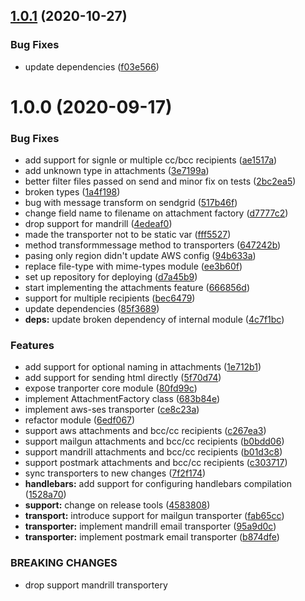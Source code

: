 ## [1.0.1](https://github.com/gkampitakis/email-client/compare/v1.0.0...v1.0.1) (2020-10-27)


### Bug Fixes

* update dependencies ([f03e566](https://github.com/gkampitakis/email-client/commit/f03e566e1d4258c247d01f5f4c1218b8a3130ee8))

# 1.0.0 (2020-09-17)


### Bug Fixes

* add support for signle or multiple cc/bcc recipients ([ae1517a](https://github.com/gkampitakis/email-client/commit/ae1517a74ee6cb314e732ad585a2ca1a340bed3f))
* add unknown type in attachments ([3e7199a](https://github.com/gkampitakis/email-client/commit/3e7199a9f32af5a7cb23dad1f3986e8ae233e6e9))
* better filter files passed on send and minor fix on tests ([2bc2ea5](https://github.com/gkampitakis/email-client/commit/2bc2ea534d6193a2c85479a3614fe69ce5274796))
* broken types ([1a4f198](https://github.com/gkampitakis/email-client/commit/1a4f1987bb3f36179414d952867ebb68fa8c7fcf))
* bug with message transform on sendgrid ([517b46f](https://github.com/gkampitakis/email-client/commit/517b46fd9354f641b8b683413630cce263d9ed04))
* change field name to filename on attachment factory ([d7777c2](https://github.com/gkampitakis/email-client/commit/d7777c2a7587f9d71046ccbf4d4490f840cc0d5e))
* drop support for mandrill ([4edeaf0](https://github.com/gkampitakis/email-client/commit/4edeaf017fe035d6b049a03a774d811f83ed4d30))
* made the transporter not to be static var ([fff5527](https://github.com/gkampitakis/email-client/commit/fff55279c31af44d22084610393b028beb70b9db))
* method transformmessage method to transporters ([647242b](https://github.com/gkampitakis/email-client/commit/647242b3561dc8afd16cad9698abdcc676c83a56))
* pasing only region didn't update AWS config ([94b633a](https://github.com/gkampitakis/email-client/commit/94b633ab424aa5ab0989bb9a279f3b1c27ade54b))
* replace file-type with mime-types module ([ee3b60f](https://github.com/gkampitakis/email-client/commit/ee3b60f1b1231b2975b44f2befc5fc712780c125))
* set up repository for deploying ([d7a45b9](https://github.com/gkampitakis/email-client/commit/d7a45b9d462c11430d002d569b4f53f873ae64ad))
* start implementing the attachments feature ([666856d](https://github.com/gkampitakis/email-client/commit/666856dc02d65a12f5e7a650324077aee2483a2e))
* support for multiple recipients ([bec6479](https://github.com/gkampitakis/email-client/commit/bec6479cd483f62390c0076539d02532e3376aa6))
* update dependencies ([85f3689](https://github.com/gkampitakis/email-client/commit/85f3689fb11e50dd0f5907a432b6cca50290b68e))
* **deps:** update broken dependency of internal module ([4c7f1bc](https://github.com/gkampitakis/email-client/commit/4c7f1bcbb1021ab85c2d8af1596baa01c8881f29))


### Features

* add support for optional naming in attachments ([1e712b1](https://github.com/gkampitakis/email-client/commit/1e712b1c81d078d50780c3000650441314192b40))
* add support for sending html directly ([5f70d74](https://github.com/gkampitakis/email-client/commit/5f70d74fce053c843335d7af6046ad516c8577f8))
* expose tranporter core module ([80fd99c](https://github.com/gkampitakis/email-client/commit/80fd99cb3ffc72c625f29443df8740bfd00ce5b4))
* implement AttachmentFactory class ([683b84e](https://github.com/gkampitakis/email-client/commit/683b84e1dcf23e579747ab8030a9fc0197b08007))
* implement aws-ses transporter ([ce8c23a](https://github.com/gkampitakis/email-client/commit/ce8c23af354d935cd0388001265adfce8781f8a3))
* refactor module ([6edf067](https://github.com/gkampitakis/email-client/commit/6edf06702e27c205f27528316b403bf94354144c))
* support aws attachments and bcc/cc recipients ([c267ea3](https://github.com/gkampitakis/email-client/commit/c267ea319a656c6c658c70d38399fc2b2e9f7e74))
* support mailgun attachments and bcc/cc recipients ([b0bdd06](https://github.com/gkampitakis/email-client/commit/b0bdd062fa9412373d828c1bc8dc1284a0038416))
* support mandrill attachments and bcc/cc recipients ([b01d3c8](https://github.com/gkampitakis/email-client/commit/b01d3c8b061f067849ef1f1e3cc7f8f7249af859))
* support postmark attachments and bcc/cc recipients ([c303717](https://github.com/gkampitakis/email-client/commit/c3037170f6b3cb79ead031b8418352211b3906ce))
* sync transporters to new changes ([7f2f174](https://github.com/gkampitakis/email-client/commit/7f2f1749b83ca7195ee54b6ad46d137eda0586b1))
* **handlebars:** add support for configuring handlebars compilation ([1528a70](https://github.com/gkampitakis/email-client/commit/1528a7052270fe12fcb219d0bbc7812edc581bdd))
* **support:** change on release tools ([4583808](https://github.com/gkampitakis/email-client/commit/4583808cf83ab85e20d337079c3d3bcf0d85d5f7))
* **transport:** introduce support for mailgun transporter ([fab65cc](https://github.com/gkampitakis/email-client/commit/fab65cccc26165f189cff71812025e9eefdabea3))
* **transporter:** implement mandrill email transporter ([95a9d0c](https://github.com/gkampitakis/email-client/commit/95a9d0cfa4be6f7a02ddfa33315095019a75d86e))
* **transporter:** implement postmark email transporter ([b874dfe](https://github.com/gkampitakis/email-client/commit/b874dfe908e64aaf6eb5f629ae68b026a0258eae))


### BREAKING CHANGES

* drop support mandrill transportery
